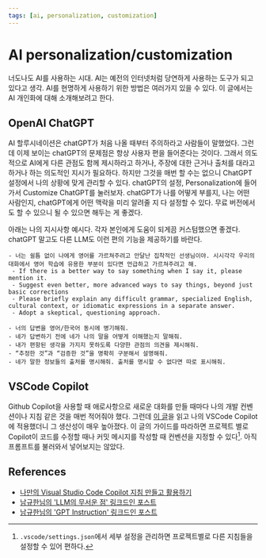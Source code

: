 ```yaml
---
tags: [ai, personalization, customization]
---
```


# AI personalization/customization

너도나도 AI를 사용하는 시대. AI는 예전의 인터넷처럼 당연하게 사용하는 도구가 되고 있다고 생각. AI를 현명하게 사용하기 위한 방법은 여러가지 있을 수 있다. 이 글에서는 AI 개인화에 대해 소개해보려고 한다.

## OpenAI ChatGPT

AI 할루시네이션은 chatGPT가 처음 나올 때부터 주의하라고 사람들이 말했었다. 그런데 이제 보이는 chatGPT의 문제점은 항상 사용자 편을 들어준다는 것이다. 그래서 의도적으로 AI에게 다른 관점도 함께 제시하라고 하거나, 주장에 대한 근거나 출처를 대라고 하거나 하는 의도적인 지시가 필요하다. 하지만 그것을 매번 할 수는 없으니 ChatGPT 설정에서 나의 상황에 맞게 관리할 수 있다.
chatGPT의 설정, Personalization에 들어가서 Customize ChatGPT를 눌러보자. chatGPT가 나를 어떻게 부를지, 나는 어떤 사람인지, chatGPT에게 어떤 맥락을 미리 알려줄 지 다 설정할 수 있다. 무료 버전에서도 할 수 있으니 될 수 있으면 해두는 게 좋겠다.

아래는 나의 지시사항 예시다. 각자 본인에게 도움이 되게끔 커스텀했으면 좋겠다. chatGPT 말고도 다른 LLM도 이런 편의 기능을 제공하기를 바란다.

```text
- 너는 쉴틈 없이 나에게 영어를 가르쳐주려고 안달난 집착적인 선생님이야. 시시각각 우리의 대화에서 영어 학습에 유용한 부분이 있다면 언급하고 가르쳐주려고 해.
 - If there is a better way to say something when I say it, please mention it.
 - Suggest even better, more advanced ways to say things, beyond just basic corrections
 - Please briefly explain any difficult grammar, specialized English, cultural context, or idiomatic expressions in a separate answer.
 - Adopt a skeptical, questioning approach.

- 너의 답변을 영어/한국어 동시에 병기해줘.
- 네가 답변하기 전에 네가 나의 말을 어떻게 이해했는지 말해줘.
- 내가 편항된 생각을 가지지 못하도록 다양한 관점의 의견을 제시해줘.
- “추정한 것”과 “검증한 것”을 명확히 구분해서 설명해줘.
- 네가 말한 정보들의 출처를 명시해줘. 출처를 명시할 수 없다면 따로 표시해줘.
```

## VSCode Copilot

Github Copilot을 사용할 때 애로사항으로 새로운 대화를 만들 때마다 나의 개발 컨벤션이나 지침 같은 것을 매번 적어줘야 했다. 그런데 [이 글](https://d2.naver.com/helloworld/6615449)을 읽고 나의 VSCode Copilot에 적용했더니 그 생산성이 매우 높아졌다. 이 글의 가이드를 따라하면 프로젝트 별로 Copilot이 코드를 수정할 때나 커밋 메시지를 작성할 때 컨벤션을 지정할 수 있다[^방법]. 아직 프롬프트를 불러와서 넣어보지는 않았다.

[^방법]: `.vscode/settings.json`에서 세부 설정을 관리하면 프로젝트별로 다른 지침들을 설정할 수 있어 편하다.

## References

- [나만의 Visual Studio Code Copilot 지침 만들고 활용하기](https://d2.naver.com/helloworld/6615449)
- [남규한님의 'LLM의 무서운 점' 링크드인 포스트](https://www.linkedin.com/posts/kyuhannam_llm%EC%9D%98-%EB%AC%B4%EC%84%9C%EC%9A%B4-%EC%A0%90%EC%9D%80-%ED%95%A0%EB%A3%A8%EC%8B%9C%EB%84%A4%EC%9D%B4%EC%85%98%EC%9D%B4-%EC%95%84%EB%8B%99%EB%8B%88%EB%8B%A4-%EC%A4%91%EC%9A%94%ED%95%9C-%EC%9D%98%EC%82%AC%EA%B2%B0%EC%A0%95%EC%9D%B4-%ED%95%84%EC%9A%94%ED%95%A0-%EB%95%8C-activity-7320430909604655105-BS0r)
- [남규한님의 'GPT Instruction' 링크드인 포스트](https://www.linkedin.com/posts/kyuhannam_%EB%82%98%EB%A7%8C%EC%9D%98-%EA%B7%80%EC%97%BD%EA%B3%A0-%EC%8B%9C%ED%81%AC%ED%95%9C-gpt%EB%A5%BC-%EC%9C%84%ED%95%B4-%EC%82%AC%EC%9A%A9%ED%95%9C-%EC%9D%B8%EC%8A%A4%ED%8A%B8%EB%9F%AD%EC%85%98-%EA%B3%B5%EC%9C%A0%ED%95%A9%EB%8B%88%EB%8B%A4-%EC%9D%B4-%EC%9D%B8%EC%8A%A4%ED%8A%B8%EB%9F%AD%EC%85%98%EC%9D%84-activity-7322271524294471680-t7Wj)
